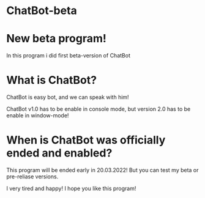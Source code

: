 # ChatBot-beta

# New beta program!

In this program i did first beta-version of ChatBot

# What is ChatBot?

ChatBot is easy bot, and we can speak with him!

ChatBot v1.0 has to be enable in console mode, but
version 2.0 has to be enable in window-mode!

# When is ChatBot was officially ended and enabled?

This program will be ended early in 20.03.2022!
But you can test my beta or pre-reliase versions.

I very tired and happy!
I hope you like this program!

